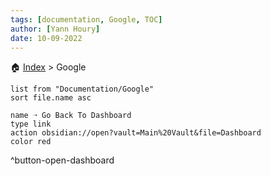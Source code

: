 ```yaml
---
tags: [documentation, Google, TOC]
author: [Yann Houry]
date: 10-09-2022
---
```


🏠 [Index](obsidian://open?vault=Main%20Vault&file=Documentation%2FDocumentation%20TOC) > Google
```dataview
list from "Documentation/Google"
sort file.name asc
```

```button
name ➝ Go Back To Dashboard
type link
action obsidian://open?vault=Main%20Vault&file=Dashboard
color red 
```
^button-open-dashboard
